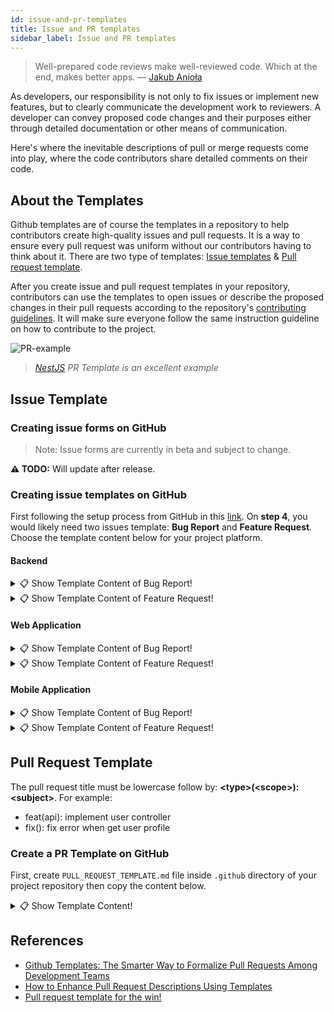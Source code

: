 ```yaml
---
id: issue-and-pr-templates
title: Issue and PR templates
sidebar_label: Issue and PR templates
---
```


> Well-prepared code reviews make well-reviewed code. Which at the end, makes better apps. — [Jakub Anioła](https://medium.com/rsq-technologies/pull-request-template-for-the-win-a248ba91ad90)

As developers, our responsibility is not only to fix issues or implement new features, but to clearly communicate the development work to reviewers. A developer can convey proposed code changes and their purposes either through detailed documentation or other means of communication.

Here's where the inevitable descriptions of pull or merge requests come into play, where the code contributors share detailed comments on their code.

## About the Templates

Github templates are of course the templates in a repository to help contributors create high-quality issues and pull requests. It is a way to ensure every pull request was uniform without our contributors having to think about it. There are two type of templates: [Issue templates](https://docs.github.com/en/free-pro-team@latest/github/building-a-strong-community/configuring-issue-templates-for-your-repository) & [Pull request template](https://docs.github.com/en/free-pro-team@latest/github/building-a-strong-community/creating-a-pull-request-template-for-your-repository).

After you create issue and pull request templates in your repository, contributors can use the templates to open issues or describe the proposed changes in their pull requests according to the repository's [contributing guidelines](https://www.google.com/). It will make sure everyone follow the same instruction guideline on how to contribute to the project.

![PR-example](/img/docs/company/pull-request-example.png)

> _[NestJS](https://github.com/nestjs/nest/blob/master/.github/PULL_REQUEST_TEMPLATE.md) PR Template is an excellent example_

## Issue Template

### Creating issue forms on GitHub

> Note: Issue forms are currently in beta and subject to change.

**⚠️ TODO:** Will update after release.

### Creating issue templates on GitHub

First following the setup process from GitHub in this [link](https://docs.github.com/en/communities/using-templates-to-encourage-useful-issues-and-pull-requests/configuring-issue-templates-for-your-repository#creating-issue-templates). On **step 4**, you would likely need two issues template: **Bug Report** and **Feature Request**. Choose the template content below for your project platform.

#### Backend

<details>
  <summary>📋 Show Template Content of Bug Report!</summary>

```md title=".github/ISSUE_TEMPLATE/bug_report.md"
## Bug Report

<!-- Describe the problem you're seeing, any important steps to reproduce. -->

## Current behavior

<!-- Describe how the issue manifests. -->

## Expected behavior

<!-- A clear and concise description of what you expected to happen (or code). -->

## Possible Solution

<!-- Only if you have suggestions on a fix for the bug -->
```

</details>

<details>
  <summary>📋 Show Template Content of Feature Request!</summary>

```md title=".github/ISSUE_TEMPLATE/feature_request.md"
## Feature Request

<!-- Describe what suggestion or request you would like to request. -->

## Is your feature request related to a problem? Please describe

<!-- A clear and concise description of what the problem is. Ex. I have an issue when [...] -->

## Describe the solution you'd like

<!-- A clear and concise description of what you want to happen. Add any considered drawbacks. -->

## Teachability, Documentation, Adoption, Migration Strategy

<!-- If you can, explain how users will be able to use this and possibly write out a version the docs. Maybe a screenshot or design? -->

## What is the motivation / use case for changing the behavior?

<!-- Describe the motivation or the concrete use case. -->
```

</details>

#### Web Application

<details>
  <summary>📋 Show Template Content of Bug Report!</summary>

```md title=".github/ISSUE_TEMPLATE/bug_report.md"
<!-- TODO -->
```

</details>

<details>
  <summary>📋 Show Template Content of Feature Request!</summary>

```md title=".github/ISSUE_TEMPLATE/feature_request.md"
<!-- TODO -->
```

</details>

#### Mobile Application

<details>
  <summary>📋 Show Template Content of Bug Report!</summary>

```md title=".github/ISSUE_TEMPLATE/bug_report.md"
<!-- TODO -->
```

</details>

<details>
  <summary>📋 Show Template Content of Feature Request!</summary>

```md title=".github/ISSUE_TEMPLATE/feature_request.md"
<!-- TODO -->
```

</details>

## Pull Request Template

The pull request title must be lowercase follow by: **&lt;type&gt;(&lt;scope&gt;): &lt;subject&gt;**.
For example:

- feat(api): implement user controller
- fix(): fix error when get user profile

### Create a PR Template on GitHub

First, create `PULL_REQUEST_TEMPLATE.md` file inside `.github` directory of your project repository then copy the content below.

<details>
  <summary>📋 Show Template Content!</summary>

````md title=".github/PULL_REQUEST_TEMPLATE.md"
## PR Type

What kind of change does this PR introduce?

<!-- Please check the one that applies to this PR using "x". -->

```
​
[ ] Bugfix
[ ] Feature
[ ] Code style update (formatting, local variables)
[ ] Refactoring (no functional changes, no api changes)
[ ] Build related changes
[ ] CI related changes
[ ] Other... Please describe:
​
```

## What is the current behavior?

<!-- Please describe the current behavior that you are modifying, or link to a relevant issue. -->

Issue Number: N/A

## What is the new behavior?

<!-- Please include a summary of the change and which issue is fixed. Please provide the motivation for why this change is necessary at this stage of the product development cycle. -->

## Does this PR introduce a breaking change?

```
​
[ ] Yes
[ ] No
​
```

<!-- If this PR contains a breaking change, please describe the impact and migration path for existing applications below. -->

## PR Checklist

Please check if your PR fulfills the following requirements:

```
​
- [ ] The commit message follows our guidelines
- [ ] My code follows the style guidelines of this project
- [ ] I checked linter on local.
- [ ] I have performed a self-review of my own code
- [ ] I have commented my code, particularly in hard-to-understand areas
- [ ] I have made corresponding changes to the documentation
- [ ] I have added tests that prove my fix is effective or that my feature works
- [ ] New and existing unit tests pass locally with my changes
​
```
````

</details>

## References

- [Github Templates: The Smarter Way to Formalize Pull Requests Among Development Teams](https://medium.com/better-programming/github-templates-the-smarter-way-to-formalize-pull-requests-among-development-teams-89f8d6a204f)
- [How to Enhance Pull Request Descriptions Using Templates](https://blog.axosoft.com/enhancing-pull-request-descriptions-templates/)
- [Pull request template for the win!](https://medium.com/rsq-technologies/pull-request-template-for-the-win-a248ba91ad90)
